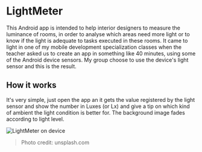 # LightMeter

This Android app is intended to help interior designers to measure the luminance of rooms, in order to analyse which areas need more light or to know if the light is adequate to tasks executed in these rooms.
It came to light in one of my mobile development specialization classes when the teacher asked us to create an app in something like 40 minutes, using some of the Android device sensors.
My group choose to use the device's light sensor and this is the result.

## How it works

It's very simple, just open the app an it gets the value registered by the light sensor and show the number in Luxes (or Lx) and give a tip on which kind of ambient the light condition is better for. The background image fades according to light level.

![LightMeter on device](https://dl.dropboxusercontent.com/u/9451043/LightMeter/mockup.png)

> Photo credit: unsplash.com
